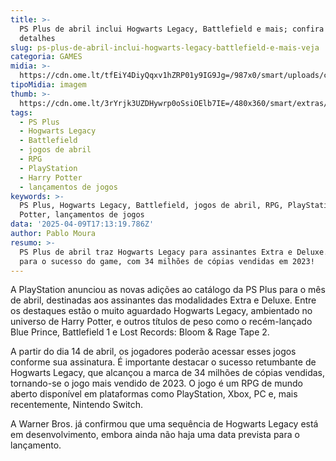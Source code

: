 ```yaml
---
title: >-
  PS Plus de abril inclui Hogwarts Legacy, Battlefield e mais; confira os
  detalhes
slug: ps-plus-de-abril-inclui-hogwarts-legacy-battlefield-e-mais-veja
categoria: GAMES
midia: >-
  https://cdn.ome.lt/tfEiY4DiyQqxv1hZRP01y9IG9Jg=/987x0/smart/uploads/conteudo/fotos/02_4LmOoq8.jpg
tipoMidia: imagem
thumb: >-
  https://cdn.ome.lt/3rYrjk3UZDHywrp0oSsiOElb7IE=/480x360/smart/extras/conteudos/Captura_de_tela_2025-04-09_132634.png
tags:
  - PS Plus
  - Hogwarts Legacy
  - Battlefield
  - jogos de abril
  - RPG
  - PlayStation
  - Harry Potter
  - lançamentos de jogos
keywords: >-
  PS Plus, Hogwarts Legacy, Battlefield, jogos de abril, RPG, PlayStation, Harry
  Potter, lançamentos de jogos
data: '2025-04-09T17:13:19.786Z'
author: Pablo Moura
resumo: >-
  PS Plus de abril traz Hogwarts Legacy para assinantes Extra e Deluxe. Destaque
  para o sucesso do game, com 34 milhões de cópias vendidas em 2023!
---
```


A PlayStation anunciou as novas adições ao catálogo da PS Plus para o mês de abril, destinadas aos assinantes das modalidades Extra e Deluxe. Entre os destaques estão o muito aguardado Hogwarts Legacy, ambientado no universo de Harry Potter, e outros títulos de peso como o recém-lançado Blue Prince, Battlefield 1 e Lost Records: Bloom & Rage Tape 2.

A partir do dia 14 de abril, os jogadores poderão acessar esses jogos conforme sua assinatura. É importante destacar o sucesso retumbante de Hogwarts Legacy, que alcançou a marca de 34 milhões de cópias vendidas, tornando-se o jogo mais vendido de 2023. O jogo é um RPG de mundo aberto disponível em plataformas como PlayStation, Xbox, PC e, mais recentemente, Nintendo Switch.

A Warner Bros. já confirmou que uma sequência de Hogwarts Legacy está em desenvolvimento, embora ainda não haja uma data prevista para o lançamento.
